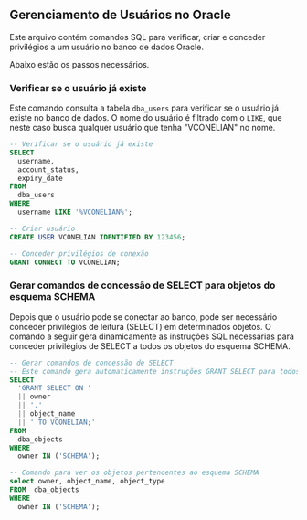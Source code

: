 ## Gerenciamento de Usuários no Oracle

Este arquivo contém comandos SQL para verificar, criar e conceder privilégios a um usuário no banco de dados Oracle.

Abaixo estão os passos necessários.

### Verificar se o usuário já existe

Este comando consulta a tabela `dba_users` para verificar se o usuário já existe no banco de dados. O nome do usuário é filtrado com o `LIKE`, que neste caso busca qualquer usuário que tenha "VCONELIAN" no nome.

```sql
-- Verificar se o usuário já existe
SELECT
  username,
  account_status,
  expiry_date
FROM
  dba_users
WHERE
  username LIKE '%VCONELIAN%';

-- Criar usuário
CREATE USER VCONELIAN IDENTIFIED BY 123456;

-- Conceder privilégios de conexão
GRANT CONNECT TO VCONELIAN;
```

### Gerar comandos de concessão de SELECT para objetos do esquema SCHEMA

Depois que o usuário pode se conectar ao banco, pode ser necessário conceder privilégios de leitura (SELECT) em determinados objetos. O comando a seguir gera dinamicamente as instruções SQL necessárias para conceder privilégios de SELECT a todos os objetos do esquema SCHEMA.

```sql
-- Gerar comandos de concessão de SELECT
-- Este comando gera automaticamente instruções GRANT SELECT para todos os objetos pertencentes ao esquema SCHEMA, facilitando o processo de concessão de privilégios em massa.
SELECT
  'GRANT SELECT ON '
  || owner
  || '.'
  || object_name
  || ' TO VCONELIAN;'
FROM
  dba_objects
WHERE
  owner IN ('SCHEMA');

-- Comando para ver os objetos pertencentes ao esquema SCHEMA
select owner, object_name, object_type
FROM  dba_objects
WHERE
  owner IN ('SCHEMA');

